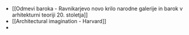 - [[Odmevi baroka - Ravnikarjevo novo krilo narodne galerije in barok v arhitekturni teoriji 20. stoletja]]
- [[Architectural imagination - Harvard]]
- 

